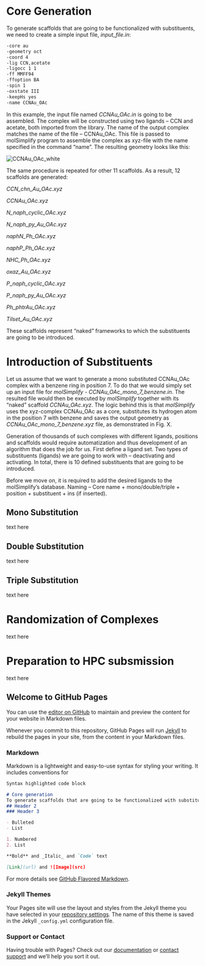 # Core Generation
To generate scaffolds that are going to be functionalized with substituents, we need to create a simple input file, *input_file.in*:

```markdown
-core au
-geometry oct
-coord 4
-lig CCN,acetate
-ligocc 1 1
-ff MMFF94
-ffoption BA
-spin 1
-oxstate III
-keepHs yes
-name CCNAu_OAc
```

In this example, the input file named *CCNAu_OAc.in* is going to be assembled. The complex will be constructed using two ligands – CCN and acetate, both imported from the library. The name of the output complex matches the name of the file – CCNAu_OAc. 
This file is passed to molSimplify program to assemble the complex as xyz-file with the name specified in the command “name”. 
The resulting geometry looks like this:

![CCNAu_OAc_white](https://user-images.githubusercontent.com/12988626/82842381-9437d400-9ed9-11ea-8f30-2550738082fb.png)

The same procedure is repeated for other 11 scaffolds. As a result, 12 scaffolds are generated:

*CCN_chn_Au_OAc.xyz*

*CCNAu_OAc.xyz*

*N_naph_cyclic_OAc.xyz*

*N_naph_py_Au_OAc.xyz*

*naphN_Ph_OAc.xyz*

*naphP_Ph_OAc.xyz*

*NHC_Ph_OAc.xyz*

*oxaz_Au_OAc.xyz*

*P_naph_cyclic_OAc.xyz*

*P_naph_py_Au_OAc.xyz*

*Ph_phtrAu_OAc.xyz*

*Tilset_Au_OAc.xyz*

These scaffolds represent “naked” frameworks to which the substituents are going to be introduced. 

# Introduction of Substituents

Let us assume that we want to generate a mono substituted CCNAu_OAc complex with a benzene ring in position 7. To do that we would simply set up an input file for *molSimplify* - *CCNAu_OAc_mono_7_benzene.in*. The resulted file would then be executed by *molSimplify* together with its “naked” scaffold *CCNAu_OAc.xyz*. The logic behind this is that *molSimplify* uses the xyz-complex CCNAu_OAc as a core, substitutes its hydrogen atom in the position 7 with benzene and saves the output geometry as *CCNAu_OAc_mono_7_benzene.xyz* file, as demonstrated in Fig. X.  

Generation of thousands of such complexes with different ligands, positions and scaffolds would require automatization and thus development of an algorithm that does the job for us. 
First define a ligand set. 
Two types of substituents (ligands) we are going to work with – deactivating and activating. In total, there is 10 defined substituents that are going to be introduced.

Before we move on, it is required to add the desired ligands to the molSimplify’s database. 
Naming – Core name + mono/double/triple + position + substituent + ins (if inserted).

## Mono Substitution

text here

## Double Substitution

text here

## Triple Substitution

text here

# Randomization of Complexes

text here

# Preparation to HPC subsmission

text here

## Welcome to GitHub Pages

You can use the [editor on GitHub](https://github.com/vladimirlevchenko/Machine-Learning-for-pincer-Au-catalysts/edit/master/README.md) to maintain and preview the content for your website in Markdown files.

Whenever you commit to this repository, GitHub Pages will run [Jekyll](https://jekyllrb.com/) to rebuild the pages in your site, from the content in your Markdown files.

### Markdown

Markdown is a lightweight and easy-to-use syntax for styling your writing. It includes conventions for

```markdown
Syntax highlighted code block

# Core generation
To generate scaffolds that are going to be functionalized with substituents, we need to create a simple input file, input_file.in:
## Header 2
### Header 3

- Bulleted
- List

1. Numbered
2. List

**Bold** and _Italic_ and `Code` text

[Link](url) and ![Image](src)
```

For more details see [GitHub Flavored Markdown](https://guides.github.com/features/mastering-markdown/).

### Jekyll Themes

Your Pages site will use the layout and styles from the Jekyll theme you have selected in your [repository settings](https://github.com/vladimirlevchenko/Machine-Learning-for-pincer-Au-catalysts/settings). The name of this theme is saved in the Jekyll `_config.yml` configuration file.

### Support or Contact

Having trouble with Pages? Check out our [documentation](https://help.github.com/categories/github-pages-basics/) or [contact support](https://github.com/contact) and we’ll help you sort it out.
